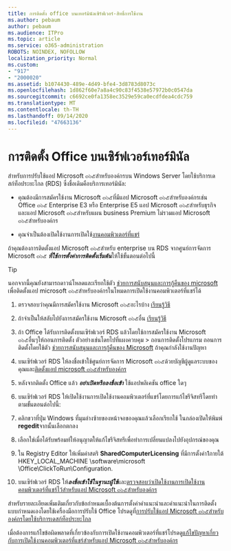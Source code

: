 ```yaml
---
title: การติดตั้ง office บนเทอร์มินัลเซิร์ฟเวอร์-สิทธิ์การใช้งาน
ms.author: pebaum
author: pebaum
ms.audience: ITPro
ms.topic: article
ms.service: o365-administration
ROBOTS: NOINDEX, NOFOLLOW
localization_priority: Normal
ms.custom:
- "917"
- "2000020"
ms.assetid: b1074430-489e-4d49-bfe4-3d8783d8073c
ms.openlocfilehash: 1d862f60e7a8a4c90c83f4538e57972b0c0547da
ms.sourcegitcommit: c6692ce0fa1358ec3529e59ca0ecdfdea4cdc759
ms.translationtype: MT
ms.contentlocale: th-TH
ms.lasthandoff: 09/14/2020
ms.locfileid: "47663136"
---
```

# <a name="installing-office-on-a-terminal-server"></a>การติดตั้ง Office บนเซิร์ฟเวอร์เทอร์มินัล

สำหรับการปรับใช้แอป Microsoft ๓๖๕สำหรับองค์กรบน Windows Server โดยใช้บริการเดสก์ท็อประยะไกล (RDS) ซึ่งชื่อเดิมคือบริการเทอร์มินัล:
  
- คุณต้องมีการสมัครใช้งาน Microsoft ๓๖๕ที่มีแอป Microsoft ๓๖๕สำหรับองค์กรเช่น Office ๓๖๕ Enterprise E3 หรือ Enterprise E5 แอป Microsoft ๓๖๕สำหรับธุรกิจและแอป Microsoft ๓๖๕สำหรับแผน business Premium ไม่รวมแอป Microsoft ๓๖๕สำหรับองค์กร

- คุณจำเป็นต้องเปิดใช้งานการเปิดใช้[งานคอมพิวเตอร์ที่แชร์](https://docs.microsoft.com/DeployOffice/overview-shared-computer-activation)

ถ้าคุณต้องการติดตั้งแอป Microsoft ๓๖๕สำหรับ enterprise บน RDS จากศูนย์การจัดการ Microsoft ๓๖๕ ***ที่ใช้การตั้งค่าการติดตั้งเริ่มต้น***ให้ใช้ขั้นตอนต่อไปนี้

> [!TIP]
> นอกจากนี้คุณยังสามารถดาวน์โหลดและเรียกใช้ตัว [ช่วยการสนับสนุนและการกู้คืนของ microsoft](https://aka.ms/SaRA_OfficeSCA_M365Portal) เพื่อติดตั้งแอป microsoft ๓๖๕สำหรับองค์กรในโหมดการเปิดใช้งานคอมพิวเตอร์ที่แชร์ได้
  
1. ตรวจสอบว่าคุณมีการสมัครใช้งาน Microsoft ๓๖๕อะไรบ้าง [เรียนรู้วิธี](https://docs.microsoft.com/microsoft-365/admin/admin-overview/what-subscription-do-i-have)

2. ถ้าจำเป็นให้สลับไปยังการสมัครใช้งาน Microsoft ๓๖๕อื่น [เรียนรู้วิธี](https://docs.microsoft.com/microsoft-365/commerce/subscriptions/switch-to-a-different-plan)

3. ถ้า Office ได้รับการติดตั้งบนเซิร์ฟเวอร์ RDS แล้วโดยใช้การสมัครใช้งาน Microsoft ๓๖๕อื่นๆให้ถอนการติดตั้ง ตัวอย่างเช่นโดยไปที่แผงควบคุม \> ถอนการติดตั้งโปรแกรม ถอนการติดตั้งโดยใช้ตัว [ช่วยการสนับสนุนและการกู้คืนของ Microsoft](https://aka.ms/SARA-OfficeUninstall-Alchemy) ถ้าคุณกำลังใช้งานปัญหา

4. บนเซิร์ฟเวอร์ RDS ให้ลงชื่อเข้าใช้ศูนย์การจัดการ Microsoft ๓๖๕ด้วยบัญชีผู้ดูแลระบบของคุณและ[ติดตั้งแอป microsoft ๓๖๕สำหรับองค์กร](https://portal.office.com/OLS/MySoftware.aspx)

5. หลังจากติดตั้ง Office แล้ว ***อย่าเปิดหรือลงชื่อเข้า*** ใช้แอปพลิเคชัน office ใดๆ

6. บนเซิร์ฟเวอร์ RDS ให้เปิดใช้งานการเปิดใช้งานคอมพิวเตอร์ที่แชร์โดยการแก้ไขรีจิสทรีโดยทำตามขั้นตอนต่อไปนี้:

1. คลิกขวาที่ปุ่ม Windows ที่มุมล่างซ้ายของหน้าจอของคุณแล้วเลือกเรียกใช้ ในกล่องเปิดให้พิมพ์ **regedit**จากนั้นเลือกตกลง

2. เลือกใช่เมื่อได้รับพร้อมท์ให้อนุญาตให้แก้ไขรีจิสทรีเพื่อทำการเปลี่ยนแปลงไปยังอุปกรณ์ของคุณ

3. ใน Registry Editor ให้เพิ่มค่าสตริ **SharedComputerLicensing** ที่มีการตั้งค่า1ภายใต้ HKEY_LOCAL_MACHINE \software\microsoft \Office\ClickToRun\Configuration.

7. บนเซิร์ฟเวอร์ RDS ให้***ลงชื่อเข้าใช้ในฐานะผู้ใช้***และ[ตรวจสอบว่าเปิดใช้งานการเปิดใช้งานคอมพิวเตอร์ที่แชร์ไว้สำหรับแอป Microsoft ๓๖๕สำหรับองค์กร](https://docs.microsoft.com/DeployOffice/troubleshoot-shared-computer-activation#verify-that-activation-for-microsoft-365-apps-succeeded)

สำหรับรายละเอียดเพิ่มเติมเกี่ยวกับข้อกำหนดเบื้องต้นการตั้งค่าคำแนะนำและคำแนะนำในการติดตั้งแบบกำหนดเองโดยใช้เครื่องมือการปรับใช้ Office โปรดดูที่[การปรับใช้แอป Microsoft ๓๖๕สำหรับองค์กรโดยใช้บริการเดสก์ท็อประยะไกล](https://docs.microsoft.com/DeployOffice/deploy-microsoft-365-apps-remote-desktop-services)
  
เมื่อต้องการแก้ไขข้อผิดพลาดที่เกี่ยวข้องกับการเปิดใช้งานคอมพิวเตอร์ที่แชร์โปรดดู[แก้ไขปัญหาเกี่ยวกับการเปิดใช้งานคอมพิวเตอร์ที่แชร์สำหรับแอป Microsoft ๓๖๕สำหรับองค์กร](https://docs.microsoft.com/DeployOffice/troubleshoot-shared-computer-activation)
  